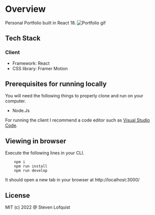 # Overview

Personal Portfolio built in React 18.
![Portfolio gif](./client/src/assets/images/Portfolio.gif)

## Tech Stack
### Client
* Framework: React
* CSS library: Framer Motion

## Prerequisites for running locally

You will need the following things to properly clone and run on your computer.

* Node.Js

For running the client I recommend a code editor such as [Visual Studio Code](https://code.visualstudio.com/).


## Viewing in browser
Execute the following lines in your CLI.
```
    npm i
    npm run install
    npm run develop
```
It should open a new tab in your browser at http://localhost:3000/

## License

MIT (c) 2022 @ Steven Lofquist